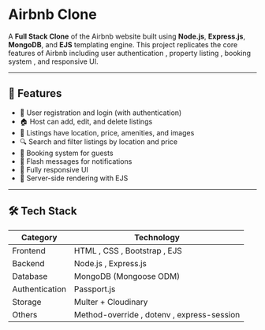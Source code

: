 # Airbnb Clone

A **Full Stack Clone** of the Airbnb website built using **Node.js**, **Express.js**, **MongoDB**, and **EJS** templating engine. This project replicates the core features of Airbnb including user authentication , property listing , booking system , and responsive UI.

---

## 🚀 Features

- 📝 User registration and login (with authentication)
- 🏠 Host can add, edit, and delete listings
- 📍 Listings have location, price, amenities, and images
- 🔍 Search and filter listings by location and price
- 📅 Booking system for guests
- 💬 Flash messages for notifications
- 📱 Fully responsive UI
- 🧾 Server-side rendering with EJS

---

## 🛠️ Tech Stack

| Category        | Technology               |
|----------------|---------------------------|
| Frontend       | HTML , CSS , Bootstrap , EJS |
| Backend        | Node.js , Express.js        |
| Database       | MongoDB (Mongoose ODM)     |
| Authentication | Passport.js               |
| Storage        | Multer + Cloudinary        |
| Others         | Method-override , dotenv , express-session |
